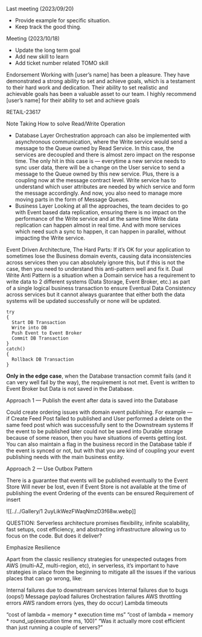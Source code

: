 Last meeting (2023/09/20) 
- Provide example for specific situation.
- Keep track the good thing.

Meeting (2023/10/18)
- Update the long term goal
- Add new skill to learn
- Add ticket number related TOMO skill

Endorsement
Working with [user’s name] has been a pleasure. They have demonstrated a strong ability to set and achieve goals, which is a testament to their hard work and dedication. Their ability to set realistic and achievable goals has been a valuable asset to our team. I highly recommend [user’s name] for their ability to set and achieve goals


 RETAIL-23617


Note Taking
How to solve Read/Write Operation
- Database Layer
Orchestration approach can also be implemented with asynchronous communication, where the Write service would send a message to the Queue owned by Read Service. In this case, the services are decoupled and there is almost zero impact on the response time. The only hit in this case is — everytime a new service needs to sync user data, there will be a change on the User service to send a message to the Queue owned by this new service. Plus, there is a coupling now at the message contract level. Write service has to understand which user attributes are needed by which service and form the message accordingly. And now, you also need to manage more moving parts in the form of Message Queues.
- Business Layer
Looking at all the approaches, the team decides to go with Event based data replication, ensuring there is no impact on the performance of the Write service and at the same time Write data replication can happen almost in real time. And with more services which need such a sync to happen, it can happen in parallel, without impacting the Write service.


Event Driven Architecture, The Hard Parts:
If it’s OK for your application to sometimes lose the Business domain events, causing data inconsistencies across services then you can absolutely ignore this, but if this is not the case, then you need to understand this anti-pattern well and fix it.
Dual Write Anti Pattern is a situation when a Domain service has a requirement to write data to 2 different systems (Data Storage, Event Broker, etc.) as part of a single logical business transaction to ensure Eventual Data Consistency across services but it cannot always guarantee that either both the data systems will be updated successfully or none will be updated.

```
try
{
  Start DB Transaction
  Write into DB
  Push Event to Event Broker
  Commit DB Transaction
}
catch()
{
  Rollback DB Transaction
}
```

**Only in the edge case**, when the Database transaction commit fails (and it can very well fail by the way), the requirement is not met. Event is written to Event Broker but Data is not saved in the Database.

Approach 1 — Publish the event after data is saved into the Database

Could create ordering issues with domain event publishing. For example — if Create Feed Post failed to published and User performed a delete on the same feed post which was successfully sent to the Downstream systems
If the event to be published later could not be saved into Durable storage because of some reason, then you have situations of events getting lost. You can also maintain a flag in the business record in the Database table if the event is synced or not, but with that you are kind of coupling your event publishing needs with the main business entity.

Approach 2 — Use Outbox Pattern

There is a guarantee that events will be published eventually to the Event Store
Will never be lost, even if Event Store is not available at the time of publishing the event
Ordering of the events can be ensured
Requirement of insert

![[../../Gallery/1 2uyLikWezFWaqNmzD3f68w.webp]]



QUESTION:
Serverless architecture promises flexibility, infinite scalability, fast setups, cost efficiency, and abstracting infrastructure allowing us to focus on the code. But does it deliver?

Emphasize Resilience

Apart from the classic resiliency strategies for unexpected outages from AWS (multi-AZ, multi-region, etc), in serverless, it’s important to have strategies in place from the beginning to mitigate all the issues if the various places that can go wrong, like:

Internal failures due to downstream services
Internal failures due to bugs (oops!)
Message payload failures
Orchestration failures
AWS throttling errors
AWS random errors (yes, they do occur)
Lambda timeouts


“cost of lambda = memory * execution time ms”
“cost of lambda = memory * round_up(execution time ms, 100)”
“Was it actually more cost efficient than just running a couple of servers?”

